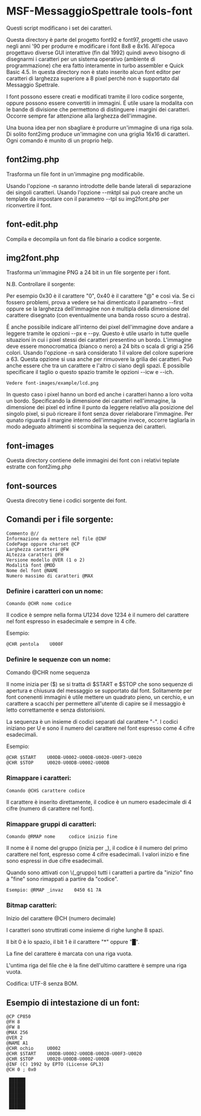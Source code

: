 # MSF-MessaggioSpettrale tools-font

Questi script modificano i set dei caratteri.

Questa directory è parte del progetto font92 e font97, progetti che usavo negli anni '90 per produrre e modificare i font 8x8 e 8x16.
All'epoca progettavo diverse GUI interattive (fin dal 1992) quindi avevo bisogno di disegnarmi i caratteri per un sistema operativo (ambiente di programmazione) che era fatto interamente in turbo assembler e Quick Basic 4.5.
In questa directory non è stato inserito alcun font editor per caratteri di larghezza superiore a 8 pixel perchè non è supportato dal Messaggio Spettrale.

I font possono essere creati e modificati tramite il loro codice sorgente, oppure possono essere convertiti in immagini. É utile usare la modalita con le bande di divisione che permettono di distinguere i margini dei caratteri.
Occorre sempre far attenzione alla larghezza dell'immagine.

Una buona idea per non sbagliare è produrre un'immagine di una riga sola. Di solito font2img produce un'immagine con una griglia 16x16 di caratteri.
Ogni comando è munito di un proprio help.

## font2img.php 

Trasforma un file font in un'immagine png modificabile.

Usando l'opzione -n saranno introdotte delle bande laterali di separazione dei singoli caratteri.
Usando l'opzione --mktpl sai può creare anche un template da impostare con il parametro --tpl su img2font.php per riconvertire il font.

## font-edit.php

Compila e decompila un font da file binario a codice sorgente.

## img2font.php

Trasforma un'immagine PNG a 24 bit in un file sorgente per i font.

N.B. Controllare il sorgente:

Per esempio 0x30 è il carattere "0", 0x40 è il carattere "@" e così via.
Se ci fossero problemi, prova a vedere se hai dimenticato il parametro --first oppure se la larghezza dell'immagine non è multipla della dimensione del carattere disegnato (con eventualmente una banda rosso scuro a destra).

É anche possibile indicare all'interno dei pixel dell'immagine dove andare a leggere tramite le opzioni --px e --py. Questo è utile usarlo in tutte quelle situazioni in cui i pixel stessi dei caratteri presentino un bordo.
L'immagine deve essere monocromatica (bianco o nero) a 24 bits o scala di grigi a 256 colori.
Usando l'opzione -n sarà considerato 1 il valore del colore superiore a 63. Questa opzione si usa anche per rimuovere la grilia dei caratteri.
Può anche essere che tra un carattere e l'altro ci siano degli spazi. É possibile specificare il taglio o questo spazio tramite le opzioni --icw e --ich.
```
Vedere font-images/example/lcd.png
```
In questo caso i pixel hanno un bord ed anche i caratteri hanno a loro volta un bordo. Specificando la dimensione dei caratteri nell'immagine, la dimensione dei pixel ed infine il punto da leggere relativo alla posizione del singolo pixel, si può ricreare il font senza dover rielaborare l'immagine.
Per qunato riguarda il margine interno dell'immagine invece, occorre tagliarla in modo adeguato altrimenti si scombina la sequenza dei caratteri.

## font-images

Questa directory contiene delle immagini dei font con i relativi teplate estratte con font2img.php

## font-sources

Questa direcotry tiene i codici sorgente dei font.

## Comandi per i file sorgente:

```
Commento @//
Informazione da mettere nel file @INF
CodePage oppure charset @CP
Larghezza caratteri @FW
ALtezza caratteri @FH
Versione modello @VER (1 o 2)
Modalità font @MOD
Nome del font @NAME
Numero massimo di caratteri @MAX
```

### Definire i caratteri con un nome:
```
Comando @CHR nome codice
```

Il codice è sempre nella forma U1234 dove 1234 è il numero del carattere nel font espresso in esadecimale e sempre in 4 cife.

Esempio:
```
@CHR pentola	U000F
```
### Definire le sequenze con un nome:

Comando @CHR nome sequenza

Il nome inizia per ($) se si tratta di $START e $STOP che sono sequenze di apertura e chiusura del messaggio se supportato dal font.
Solitamente per font conenenti immagini è utile mettere un quadrato pieno, un cerchio, e un carattere a scacchi per permettere all'utente di capire se il messaggio è letto correttamente e senza distorisioni.

La sequenza è un insieme di codici separati dal carattere "-". I codici iniziano per U e sono il numero del carattere nel font espresso come 4 cifre esadecimali.

Esempio:
```
@CHR $START    U00DB-U0002-U00DB-U0020-U00F3-U0020
@CHR $STOP     U0020-U00DB-U0002-U00DB
```

### Rimappare i caratteri:
```
Comando @CHS carattere codice
```

Il carattere è inserito direttamente, il codice è un numero esadecimale di 4 cifre (numero di carattere nel font).

### Rimappare gruppi di caratteri:
```
Comando @RMAP nome     codice inizio fine
```
Il nome è il nome del gruppo (inizia per _), il codice è il numero del primo carattere nel font, espresso come 4 cifre esadecimali.
I valori inizio e fine sono espressi in due cifre esadecimali. 

Quando sono attivati con \\(_gruppo) tutti i caratteri a partire da "inizio" fino a "fine" sono rimappati a partire da "codice".
```
Esempio: @RMAP _invaz    0450 61 7A
```

### Bitmap caratteri:

Inizio del carattere @CH (numero decimale)

I caratteri sono struttirati come insieme di righe lunghe 8 spazi.

Il bit 0 è lo spazio, il bit 1 è il carattere "*" oppure "█".

La fine del carattere è marcata con una riga vuota.

L'untima riga del file che è la fine dell'ultimo carattere è sempre una riga vuota.

Codifica: UTF-8 senza BOM.

## Esempio di intestazione di un font:

```
@CP CP850
@FH 8
@FW 8
@MAX 256
@VER 2
@NAME A1
@CHR ochio     U0002
@CHR $START    U00DB-U0002-U00DB-U0020-U00F3-U0020
@CHR $STOP     U0020-U00DB-U0002-U00DB
@INF (C) 1992 by EPTO (License GPL3)
@CH 0 ; 0x0
        
 ██████ 
 ██████ 
 ██████ 
 ██████ 
 ██████ 
 ██████ 
        
```
